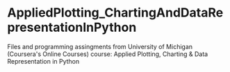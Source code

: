 # AppliedPlotting_ChartingAndDataRepresentationInPython
Files and programming assingments from University of Michigan (Coursera's Online Courses) course: Applied Plotting, Charting &amp; Data Representation in Python
